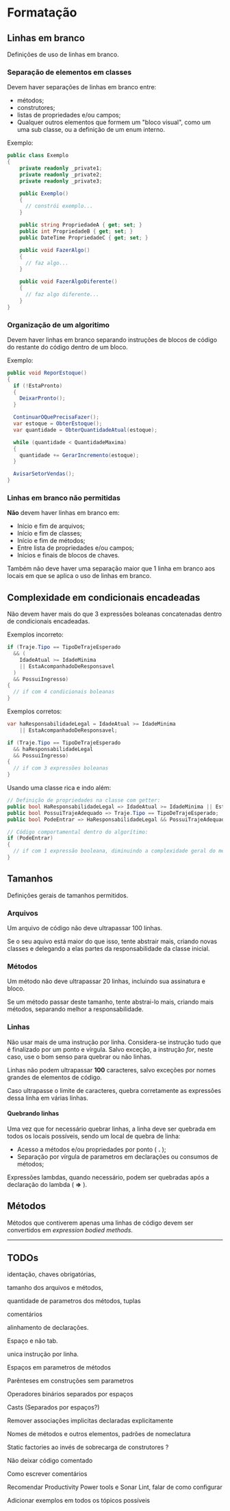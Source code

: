 # Formatação

## Linhas em branco

Definições de uso de linhas em branco.

### Separação de elementos em classes

Devem haver separações de linhas em branco entre:

- métodos;
- construtores;
- listas de propriedades e/ou campos;
- Qualquer outros elementos que formem um "bloco visual", como um uma sub classe, ou a definição de um enum interno.

Exemplo:
```c#
public class Exemplo
{
    private readonly _private1;
    private readonly _private2;
    private readonly _private3;

    public Exemplo()
    {
      // constrói exemplo...
    }

    public string PropriedadeA { get; set; }
    public int PropriedadeB { get; set; }
    public DateTime PropriedadeC { get; set; }

    public void FazerAlgo()
    {
      // faz algo...
    }

    public void FazerAlgoDiferente()
    {
      // faz algo diferente...
    }
}
```

### Organização de um algoritimo

Devem haver linhas em branco separando instruções de blocos de código do restante do código dentro de um bloco.

Exemplo:

```c#
public void ReporEstoque()
{
  if (!EstaPronto)
  {
    DeixarPronto();
  }

  ContinuarOQuePrecisaFazer();
  var estoque = ObterEstoque();
  var quantidade = ObterQuantidadeAtual(estoque);

  while (quantidade < QuantidadeMaxima)
  {
    quantidade += GerarIncremento(estoque);
  }

  AvisarSetorVendas();
}
```

### Linhas em branco não permitidas

**Não** devem haver linhas em branco em:

- Início e fim de arquivos;
- Início e fim de classes;
- Início e fim de métodos;
- Entre lista de propriedades e/ou campos;
- Inícios e finais de blocos de chaves.

Também não deve haver uma separação maior que 1 linha em branco aos locais em que se aplica o uso de linhas em branco.

## Complexidade em condicionais encadeadas

Não devem haver mais do que 3 expressões boleanas concatenadas dentro de condicionais encadeadas.

Exemplos incorreto:

```C#
if (Traje.Tipo == TipoDeTrajeEsperado
  && (
    IdadeAtual >= IdadeMinima
    || EstaAcompanhadoDeResponsavel
  )
  && PossuiIngresso)
{
  // if com 4 condicionais boleanas
}
```

Exemplos corretos:

```C#
var haResponsabilidadeLegal = IdadeAtual >= IdadeMinima
    || EstaAcompanhadoDeResponsavel;

if (Traje.Tipo == TipoDeTrajeEsperado
  && haResponsabilidadeLegal
  && PossuiIngresso)
{
  // if com 3 expressões boleanas
}
```

Usando uma classe rica e indo além:

```C#
// Definição de propriedades na classe com getter:
public bool HaResponsabilidadeLegal => IdadeAtual >= IdadeMinima || EstaAcompanhadoDeResponsavel; // Apenas 2 operadores aqui
public bool PossuiTrajeAdequado => Traje.Tipo == TipoDeTrajeEsperado;
public bool PodeEntrar => HaResponsabilidadeLegal && PossuiTrajeAdequado && PossuiIngresso; // Apenas 3 operadores aqui

// Código comportamental dentro do algorítimo:
if (PodeEntrar)
{
  // if com 1 expressão booleana, diminuindo a complexidade geral do método em que se encontra.
}
```

## Tamanhos

Definições gerais de tamanhos permitidos.

### Arquivos

Um arquivo de código não deve ultrapassar 100 linhas.

Se o seu aquivo está maior do que isso, tente abstrair mais, criando novas classes e delegando a elas partes da responsabilidade da classe inicial.

### Métodos

Um método não deve ultrapassar 20 linhas, incluindo sua assinatura e bloco.

Se um método passar deste tamanho, tente abstrai-lo mais, criando mais métodos, separando melhor a responsabilidade.

### Linhas

Não usar mais de uma instrução por linha. Considera-se instrução tudo que é finalizado por um ponto e vírgula. Salvo exceção, a instrução _for_, neste caso, use o bom senso para quebrar ou não linhas.

Linhas não podem ultrapassar **100** caracteres, salvo exceções por nomes grandes de elementos de código.

Caso ultrapasse o limite de caracteres, quebra corretamente as expressões dessa linha em várias linhas.

#### Quebrando linhas

Uma vez que for necessário quebrar linhas, a linha deve ser quebrada em todos os locais possíveis, sendo um local de quebra de linha:

- Acesso a métodos e/ou propriedades por ponto ( **.** );
- Separação por vírgula de parametros em declarações ou consumos de métodos;

Expressões lambdas, quando necessário, podem ser quebradas após a declaração do lambda ( **=>** ).

## Métodos

Métodos que contiverem apenas uma linhas de código devem ser convertidos em _expression bodied methods_.

---

## TODOs

identação, chaves obrigatórias,

tamanho dos arquivos e métodos,

quantidade de parametros dos métodos, tuplas

comentários

alinhamento de declarações.

Espaço e não tab.

unica instrução por linha.

Espaços em parametros de métodos

Parênteses em construções sem parametros

Operadores binários separados por espaços

Casts (Separados por espaços?)

Remover associações implicitas declaradas explicitamente

Nomes de métodos e outros elementos, padrões de nomeclatura

Static factories ao invés de sobrecarga de construtores ?

Não deixar código comentado

Como escrever comentários

Recomendar Productivity Power tools e Sonar Lint, falar de como configurar

Adicionar exemplos em todos os tópicos possíveis